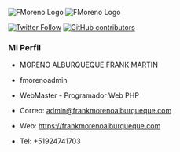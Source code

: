 ![FMoreno Logo](https://frankmorenoalburqueque.com/images/logo.png) ![FMoreno Logo](https://frankmorenoalburqueque.com/images/ico.png)

[![Twitter Follow](https://img.shields.io/twitter/follow/sendgrid.svg?style=social&label=Follow)](https://twitter.com/FrankMartinMor1)
[![GitHub contributors](https://img.shields.io/github/contributors/sendgrid/sendgrid-php.svg)](https://frankmorenoalburqueque.com)

### Mi Perfil

- MORENO ALBURQUEQUE FRANK MARTIN

- fmorenoadmin

- WebMaster - Programador Web PHP

- Correo: admin@frankmorenoalburqueque.com

- Web: https://frankmorenoalburqueque.com

- Tel: +51924741703
